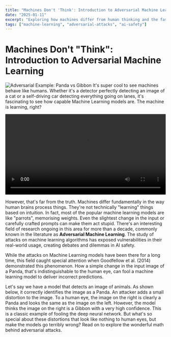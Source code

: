 ```yaml
---
title: "Machines Don't 'Think': Introduction to Adversarial Machine Learning"
date: "2025-01-11"
excerpt: "Exploring how machines differ from human thinking and the fascinating world of adversarial attacks on machine learning models."
tags: ["machine-learning", "adversarial-attacks", "ai-safety"]
---
```


# Machines Don't "Think": Introduction to Adversarial Machine Learning


![Adversarial Example: Panda vs Gibbon](/posts/panda.jpeg)
It's super cool to see machines behave like humans. Whether it's a detector perfectly detecting an image of a cat or a self-driving car detecting everything going on lanes, it's fascinating to see how capable Machine Learning models are. The machine is learning, right? 

<video controls width="100%">
  <source src="/videos/media/videos/Adversarial.mp4" type="video/mp4">
  Your browser does not support the video tag.
</video>

However, that's far from the truth. Machines differ fundamentally in the way human brains process things. They're not technically "learning" things based on intuition. In fact, most of the popular machine learning models are like "parrots", memorising weights. Even the slightest change in the input or carefully crafted prompts can make them act stupid. There's an interesting field of research ongoing in this area for more than a decade, commonly known in the literature as **Adversarial Machine Learning**. The study of attacks on machine learning algorithms has exposed vulnerabilities in their real-world usage, creating debates and dilemmas in AI safety.


While the attacks on Machine Learning models have been there for a long time, this field caught special attention when Goodfellow et al. (2014) demonstrated this phenomenon. How a simple change in the input image of a Panda, that's indistinguishable to the human eye, can fool a machine learning model to deliver incorrect predictions.

Let's say we have a model that detects an image of animals. As shown below, it correctly identifies the image as a Panda. An attacker adds a small distortion to the image. To a human eye, the image on the right is clearly a Panda and looks the same as the image on the left. However, the model thinks the image on the right is a Gibbon with a very high confidence. This is a classic example of fooling the deep neural network. But what's so special about these distortions that look like nothing to human eyes, but make the models go terribly wrong? Read on to explore the wonderful math behind adversarial attacks.


